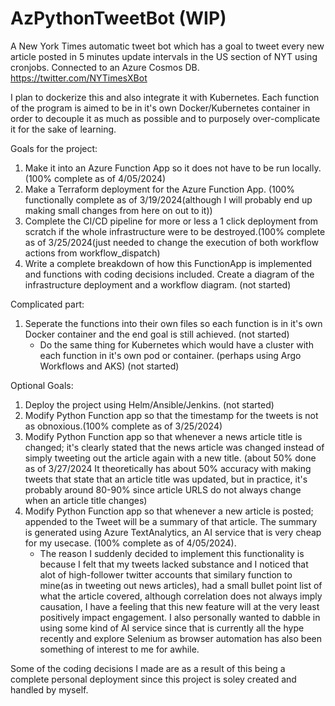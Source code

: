 # AzPythonTweetBot (WIP)
A New York Times automatic tweet bot which has a goal to tweet every new article posted in 5 minutes update intervals in the US section of NYT using cronjobs. Connected to an Azure Cosmos DB. https://twitter.com/NYTimesXBot

I plan to dockerize this and also integrate it with Kubernetes. Each function of the program is aimed to be in it's own Docker/Kubernetes container in order to decouple it as much as possible and to purposely over-complicate it for the sake of learning.

Goals for the project:
1. Make it into an Azure Function App so it does not have to be run locally.(100% complete as of 4/05/2024)
2. Make a Terraform deployment for the Azure Function App. (100% functionally complete as of 3/19/2024(although I will probably end up making small changes from here on out to it))
3. Complete the CI/CD pipeline for more or less a 1 click deployment from scratch if the whole infrastructure were to be destroyed.(100% complete as of 3/25/2024(just needed to change the execution of both workflow actions from workflow_dispatch)
4. Write a complete breakdown of how this FunctionApp is implemented and functions with coding decisions included. Create a diagram of the infrastructure deployment and a workflow diagram. (not started)

Complicated part:
1. Seperate the functions into their own files so each function is in it's own Docker container and the end goal is still achieved. (not started)
   - Do the same thing for Kubernetes which would have a cluster with each function in it's own pod or container. (perhaps using Argo Workflows and AKS)  (not started)


Optional Goals:
1. Deploy the project using Helm/Ansible/Jenkins. (not started)
2. Modify Python Function app so that the timestamp for the tweets is not as obnoxious.(100% complete as of 3/25/2024)
3. Modify Python Function app so that whenever a news article title is changed; it's clearly stated that the news article was changed instead of simply tweeting out the article again with a new title. (about 50% done as of 3/27/2024 It theoretically has about 50% accuracy with making tweets that state that an article title was updated, but in practice, it's probably around 80-90% since article URLS do not always change when an article title changes)
4. Modify Python Function app so that whenever a new article is posted; appended to the Tweet will be a summary of that article. The summary is generated using Azure TextAnalytics, an AI service that is very cheap for my usecase. (100% complete as of 4/05/2024).
   - The reason I suddenly decided to implement this functionality is because I felt that my tweets lacked substance and I noticed that alot of high-follower twitter accounts that similary function to mine(as in tweeting out news articles), had a small bullet point list of what the article covered, although correlation does not always imply causation, I have a feeling that this new feature will at the very least positively impact engagement. I also personally wanted to dabble in using some kind of AI service since that is currently all the hype recently and explore Selenium as browser automation has also been something of interest to me for awhile.

Some of the coding decisions I made are as a result of this being a complete personal deployment since this project is soley created and handled by myself.
